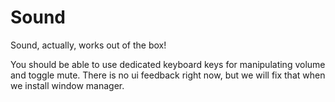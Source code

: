 # Sound

Sound, actually, works out of the box!

You should be able to use dedicated keyboard keys for manipulating volume and toggle mute.
There is no ui feedback right now, but we will fix that when we install window manager.
